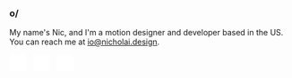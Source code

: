 ### o/

My name's Nic, and I'm a motion designer and developer based in the US.<br>
You can reach me at [io@nicholai.design](mailto:io@nicholai.design).<br>

<a href="https://twitter.com/nicholaidesign"><img src="assets/Twitter.png" width=30></a> &nbsp; <a href="https://be.net/nicholaidesign"><img src="assets/Behance.png" width=30></a> &nbsp; <a href="https://youtube.com/enwash"><img src="assets/Youtube.png" width=30></a>

